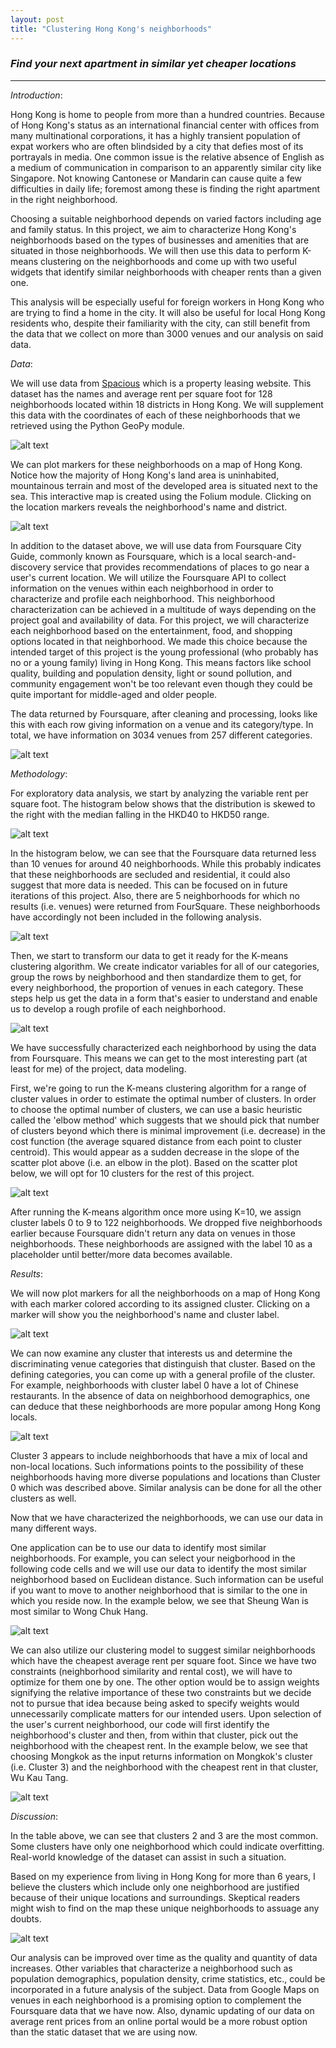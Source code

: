 ```yaml
---
layout: post
title: "Clustering Hong Kong's neighborhoods"
---
```


### *Find your next apartment in similar yet cheaper locations*
---------

_Introduction_:

Hong Kong is home to people from more than a hundred countries. Because of Hong Kong's status as an international financial center with offices from many multinational corporations, it has a highly transient population of expat workers who are often blindsided by a city that defies most of its portrayals in media. One common issue is the relative absence of English as a medium of communication in comparison to an apparently similar city like Singapore. Not knowing Cantonese or Mandarin can cause quite a few difficulties in daily life; foremost among these is finding the right apartment in the right neighborhood.

Choosing a suitable neighborhood depends on varied factors including age and family status. In this project, we aim to characterize Hong Kong's neighborhoods based on the types of businesses and amenities that are situated in those neighborhoods. We will then use this data to perform K-means clustering on the neighborhoods and come up with two useful widgets that identify similar neighborhoods with cheaper rents than a given one. 

This analysis will be especially useful for foreign workers in Hong Kong who are trying to find a home in the city. It will also be useful for local Hong Kong residents who, despite their familiarity with the city, can still benefit from the data that we collect on more than 3000 venues and our analysis on said data.


_Data_:

We will use data from [Spacious](https://www.spacious.hk/en/hong-kong) which is a property leasing website. This dataset has the names and average rent per square foot for 128 neighborhoods located within 18 districts in Hong Kong. We will supplement this data with the coordinates of each of these neighborhoods that we retrieved using the Python GeoPy module.

![alt text](https://github.com/h2kh/Hong-Kong-neighborhood-clustering/blob/master/Capture.JPG)

We can plot markers for these neighborhoods on a map of Hong Kong. Notice how the majority of Hong Kong's land area is uninhabited, mountainous terrain and most of the developed area is situated next to the sea. This interactive map is created using the Folium module. Clicking on the location markers reveals the neighborhood's name and district.

![alt text](https://github.com/h2kh/Hong-Kong-neighborhood-clustering/blob/master/map1.JPG 'map1')


In addition to the dataset above, we will use data from Foursquare City Guide, commonly known as Foursquare, which is a local search-and-discovery service that provides recommendations of places to go near a user's current location. We will utilize the Foursquare API to collect information on the venues within each neighborhood in order to characterize and profile each neighborhood. This neighborhood characterization can be achieved in a multitude of ways depending on the project goal and availability of data. For this project, we will characterize each neighborhood based on the entertainment, food, and shopping options located in that neighborhood. We made this choice because the intended target of this project is the young professional (who probably has no or a young family) living in Hong Kong. This means factors like school quality, building and population density, light or sound pollution, and community engagement won't be too relevant even though they could be quite important for middle-aged and older people.

The data returned by Foursquare, after cleaning and processing, looks like this with each row giving information on a venue and its category/type. In total, we have information on 3034 venues from 257 different categories.

![alt text](https://github.com/h2kh/Hong-Kong-neighborhood-clustering/blob/master/Capture1.JPG)


_Methodology_:

For exploratory data analysis, we start by analyzing the variable rent per square foot. The histogram below shows that the distribution is skewed to the right with the median falling in the HKD40 to HKD50 range.

![alt text](https://github.com/h2kh/Hong-Kong-neighborhood-clustering/blob/master/Capture3.JPG)

In the histogram below, we can see that the Foursquare data returned less than 10 venues for around 40 neighborhoods. While this probably indicates that these neighborhoods are secluded and residential, it could also suggest that more data is needed. This can be focused on in future iterations of this project. Also, there are 5 neighborhoods for which no results (i.e. venues) were returned from FourSquare. These neighborhoods have accordingly not been included in the following analysis.

![alt text](https://github.com/h2kh/Hong-Kong-neighborhood-clustering/blob/master/Capture2.JPG)

Then, we start to transform our data to get it ready for the K-means clustering algorithm. We create indicator variables for all of our categories, group the rows by neighborhood and then standardize them to get, for every neighborhood, the proportion of venues in each category. These steps help us get the data in a form that's easier to understand and enable us to develop a rough profile of each neighborhood.

![alt text](https://github.com/h2kh/Hong-Kong-neighborhood-clustering/blob/master/Capture5.JPG)

We have successfully characterized each neighborhood by using the data from Foursquare. This means we can get to the most interesting part (at least for me) of the project, data modeling.

First, we're going to run the K-means clustering algorithm for a range of cluster values in order to estimate the optimal number of clusters. In order to choose the optimal number of clusters, we can use a basic heuristic called the 'elbow method' which suggests that we should pick that number of clusters beyond which there is minimal improvement (i.e. decrease) in the cost function (the average squared distance from each point to cluster centroid). This would appear as a sudden decrease in the slope of the scatter plot above (i.e. an elbow in the plot). Based on the scatter plot below, we will opt for 10 clusters for the rest of this project.

![alt text](https://github.com/h2kh/Hong-Kong-neighborhood-clustering/blob/master/Capture6.JPG)

After running the K-means algorithm once more using K=10, we assign cluster labels 0 to 9 to 122 neighborhoods. We dropped five neighborhoods earlier because Foursquare didn't return any data on venues in those neighborhoods. These neighborhoods are assigned with the label 10 as a placeholder until better/more data becomes available.


_Results_:

We will now plot markers for all the neighborhoods on a map of Hong Kong with each marker colored according to its assigned cluster. Clicking on a marker will show you the neighborhood's name and cluster label.

![alt text](https://github.com/h2kh/Hong-Kong-neighborhood-clustering/blob/master/map2.JPG)

We can now examine any cluster that interests us and determine the discriminating venue categories that distinguish that cluster. Based on the defining categories, you can come up with a general profile of the cluster. For example, neighborhoods with cluster label 0 have a lot of Chinese restaurants. In the absence of data on neighborhood demographics, one can deduce that these neighborhoods are more popular among Hong Kong locals.

![alt text](https://github.com/h2kh/Hong-Kong-neighborhood-clustering/blob/master/Capture7.JPG)

Cluster 3 appears to include neighborhoods that have a mix of local and non-local locations. Such informations points to the possibility of these neighborhoods having more diverse populations and locations than Cluster 0 which was described above. Similar analysis can be done for all the other clusters as well.

Now that we have characterized the neighborhoods, we can use our data in many different ways.

One application can be to use our data to identify most similar neighborhoods. For example, you can select your neigborhood in the following code cells and we will use our data to identify the most similar neighborhood based on Euclidean distance. Such information can be useful if you want to move to another neighborhood that is similar to the one in which you reside now. In the example below, we see that Sheung Wan is most similar to Wong Chuk Hang.

![alt text](https://github.com/h2kh/Hong-Kong-neighborhood-clustering/blob/master/gif1.gif)

We can also utilize our clustering model to suggest similar neighborhoods which have the cheapest average rent per square foot. Since we have two constraints (neighborhood similarity and rental cost), we will have to optimize for them one by one. The other option would be to assign weights signifying the relative importance of these two constraints but we decide not to pursue that idea because being asked to specify weights would unnecessarily complicate matters for our intended users. Upon selection of the user's current neighborhood, our code will first identify the neighborhood's cluster and then, from within that cluster, pick out the neighborhood with the cheapest rent. In the example below, we see that choosing Mongkok as the input returns information on Mongkok's cluster (i.e. Cluster 3) and the neighborhood with the cheapest rent in that cluster, Wu Kau Tang.

![alt text](https://github.com/h2kh/Hong-Kong-neighborhood-clustering/blob/master/gif2.gif)

_Discussion_:

In the table above, we can see that clusters 2 and 3 are the most common. Some clusters have only one neighborhood which could indicate overfitting. Real-world knowledge of the dataset can assist in such a situation.

Based on my experience from living in Hong Kong for more than 6 years, I believe the clusters which include only one neighborhood are justified because of their unique locations and surroundings. Skeptical readers might wish to find on the map these unique neighborhoods to assuage any doubts.

![alt text](https://github.com/h2kh/Hong-Kong-neighborhood-clustering/blob/master/Capture8.JPG)

Our analysis can be improved over time as the quality and quantity of data increases. Other variables that characterize a neighborhood such as population demographics, population density, crime statistics, etc., could be incorporated in a future analysis of the subject. Data from Google Maps on venues in each neighborhood is a promising option to complement the Foursquare data that we have now. Also, dynamic updating of our data on average rent prices from an online portal would be a more robust option than the static dataset that we are using now.
